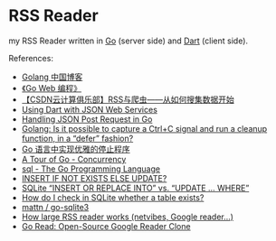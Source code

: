 # RSS Reader

my RSS Reader written in [Go](http://golang.org/) (server side) and [Dart](https://www.dartlang.org/) (client side).

References:

- [Golang 中国博客](http://blog.go-china.org/)
- [《Go Web 编程》](https://github.com/astaxie/build-web-application-with-golang/blob/master/ebook/preface.md)
- [【CSDN云计算俱乐部】RSS与爬虫——从如何搜集数据开始](http://www.csdn.net/article/2013-12-30/2817969-RSS-big-data)
- [Using Dart with JSON Web Services](https://www.dartlang.org/articles/json-web-service/)
- [Handling JSON Post Request in Go](http://stackoverflow.com/questions/15672556/handling-json-post-request-in-go)
- [Golang: Is it possible to capture a Ctrl+C signal and run a cleanup function, in a “defer” fashion?](http://stackoverflow.com/questions/11268943/golang-is-it-possible-to-capture-a-ctrlc-signal-and-run-a-cleanup-function-in)
- [Go 语言中实现优雅的停止程序](http://www.sudochina.com/archives/1/4/90.html)
- [A Tour of Go - Concurrency](http://tour.golang.org/#64)
- [sql - The Go Programming Language](http://golang.org/pkg/database/sql/)
- [INSERT IF NOT EXISTS ELSE UPDATE?](http://stackoverflow.com/questions/3634984/insert-if-not-exists-else-update)
- [SQLite “INSERT OR REPLACE INTO” vs. “UPDATE … WHERE”](http://stackoverflow.com/questions/2251699/sqlite-insert-or-replace-into-vs-update-where)
- [How do I check in SQLite whether a table exists?](http://stackoverflow.com/questions/1601151/how-do-i-check-in-sqlite-whether-a-table-exists)
- [mattn / go-sqlite3](https://github.com/mattn/go-sqlite3)
- [How large RSS reader works (netvibes, Google reader…)](http://stackoverflow.com/questions/3949688/how-large-rss-reader-works-netvibes-google-reader)
- [Go Read: Open-Source Google Reader Clone](http://mattjibson.com/blog/2013/06/26/go-read-open-source-google-reader-clone/)
